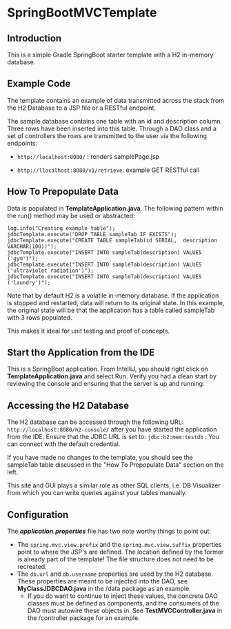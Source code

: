 # SpringBootMVCTemplate

## Introduction
This is a simple Gradle SpringBoot starter template with a H2 in-memory database.

## Example Code
The template contains an example of data transmitted across the stack from the H2 Database to a JSP file or a RESTful endpoint. 

The sample database contains one table with an id and description column. Three rows have been inserted into this table.
Through a DAO class and a set of controllers the rows are transmitted to the user via the following endpoints:

* ```http://localhost:8080/``` : renders samplePage.jsp

* ```http://llocalhost:8080/v1/retrieve```: example GET RESTful call

## How To Prepopulate Data
Data is populated in **TemplateApplication.java**. The following pattern within the run() method may be used or abstracted:

```
log.info("Creating example table");
jdbcTemplate.execute("DROP TABLE sampleTab IF EXISTS");
jdbcTemplate.execute("CREATE TABLE sampleTab(id SERIAL,  description VARCHAR(100))");
jdbcTemplate.execute("INSERT INTO sampleTab(description) VALUES ('gym')");
jdbcTemplate.execute("INSERT INTO sampleTab(description) VALUES ('ultraviolet radiation')");
jdbcTemplate.execute("INSERT INTO sampleTab(description) VALUES ('laundry')");
```

Note that by default H2 is a volatile in-memory database. If the application is stopped and restarted, data will return to its original state. In this example, the original state will be that the application has a table called sampleTab with 3 rows populated.

This makes it ideal for unit testing and proof of concepts.

## Start the Application from the IDE

This is a SpringBoot application. From IntelliJ, you should right click on **TemplateApplication.java** and select Run. Verify you had a clean start by reviewing the console and ensuring that the server is up and running.

## Accessing the H2 Database

The H2 database can be accessed through the following URL: ```http://localhost:8080/h2-console/``` after you have started the application from the IDE. Ensure that the JDBC URL is set to: ```jdbc:h2:mem:testdb``` . You can connect with the default credential.

If you have made no changes to the template, you should see the sampleTab table discussed in the "How To Prepopulate Data" section on the left. 

This site and GUI plays a similar role as other SQL clients, i.e. DB Visualizer from which you can write queries against your tables manually.

## Configuration
The ***application.properties*** file has two note worthy things to point out:
* The ```spring.mvc.view.prefix``` and the ```spring.mvc.view.suffix``` properties point to where the JSP's are defined. The location defined by the former is already part of the template! The file structure does not need to be recreated.
* The ```db.url``` and ```db.username``` properties are used by the H2 database. These properties are meant to be injected into the DAO, see **MyClassJDBCDAO.java** in the /data package as an example.
  * If you do want to continue to inject these values, the concrete DAO classes must be defined as components, and the consumers of the DAO must autowire these objects in. See **TestMVCController.java** in the /controller package for an example.



